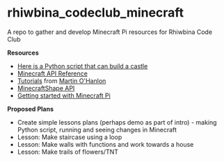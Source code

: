 # rhiwbina_codeclub_minecraft
A repo to gather and develop Minecraft Pi resources for Rhiwbina Code Club

**Resources**
+ [Here is a Python script that can build a castle](https://www.raspberrypi-spy.co.uk/2014/06/building-a-castle-in-minecraft-with-python)
+ [Minecraft API Reference](http://www.stuffaboutcode.com/p/minecraft-api-reference.html)
+ [Tutorials](http://www.stuffaboutcode.com/p/minecraft.html) from [Martin O'Hanlon](https://github.com/martinohanlon) 
+ [MinecraftShape API](http://minecraft-stuff.readthedocs.io/en/latest/minecraftshape.html)
+ [Getting started with Minecraft Pi](https://projects.raspberrypi.org/en/projects/getting-started-with-minecraft-pi)



**Proposed Plans**
+ Create simple lessons plans (perhaps demo as part of intro) - making Python script, running and seeing changes in Minecraft
+ Lesson: Make staircase using a loop
+ Lesson: Make walls with functions and work towards a house
+ Lesson: Make trails of flowers/TNT


